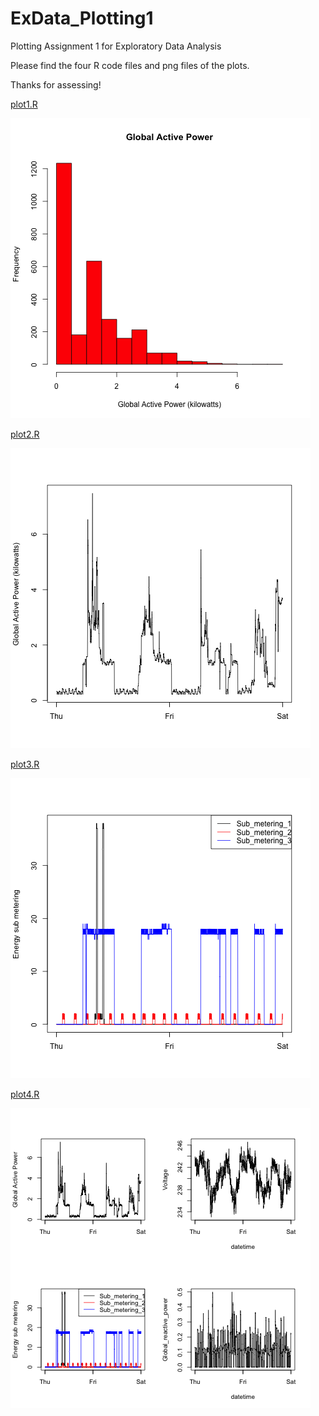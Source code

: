 ExData_Plotting1
================

Plotting Assignment 1 for Exploratory Data Analysis

Please find the four R code files and png files of the plots.

Thanks for assessing!


[plot1.R](plot1.R)

![plot1](plot1.png)


[plot2.R](plot2.R)

![plot2](plot2.png)


[plot3.R](plot3.R)

![plot3](plot3.png)


[plot4.R](plot4.R)

![plot4](plot4.png)
